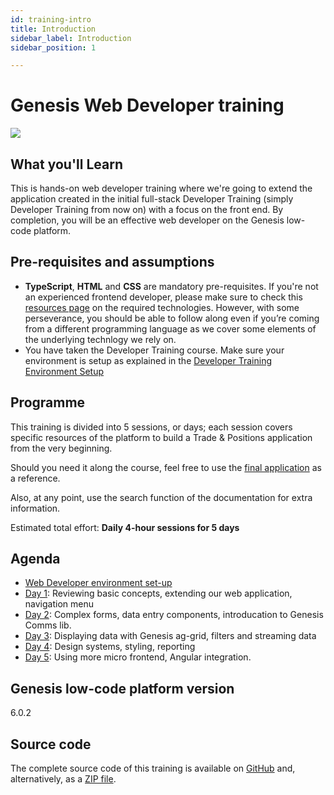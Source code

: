 ```yaml
---
id: training-intro
title: Introduction
sidebar_label: Introduction
sidebar_position: 1

---
```

# Genesis Web Developer training
![](/img/dev-training-book-cover.png)

## What you'll Learn​

This is hands-on web developer training where we're going to extend the application created in the initial full-stack Developer Training (simply Developer Training from now on) with a focus on the front end. By completion, you will be an effective web developer on the Genesis low-code platform.

## Pre-requisites and assumptions

- **TypeScript**, **HTML** and **CSS** are mandatory pre-requisites.​ If you're not an experienced frontend developer, please make sure to check this [resources page](/front-end/basics/prerequisites/) on the required technologies. However, with some perseverance, you should be able to follow along even if you’re coming from a different programming language as we cover some elements of the underlying technlogy we rely on.
- You have taken the Developer Training course. Make sure your environment is setup as explained in the [Developer Training Environment Setup](/getting-started/web-training/environment-setup/)

## Programme

This training is divided into 5 sessions, or days; each session covers specific resources of the platform to build a Trade & Positions application from the very beginning.

Should you need it along the course, feel free to use the [final application](#source-code) as a reference.

Also, at any point, use the search function of the documentation for extra information.

Estimated total effort: <b>Daily 4-hour sessions for 5 days</b>

## Agenda

- [Web Developer environment set-up](/getting-started/web-training/environment-setup/)
- [Day 1](/getting-started/web-training/training-content-day1/): Reviewing basic concepts, extending our web application​, navigation menu
- [Day 2](/getting-started/web-training/training-content-day2/): Complex forms, data entry components, introducation to Genesis Comms lib.
- [Day 3](/getting-started/web-training/training-content-day3/): Displaying data with Genesis ag-grid, filters and streaming data
- [Day 4](/getting-started/web-training/training-content-day4/): Design systems, styling, reporting
- [Day 5](/getting-started/web-training/training-content-day5/): Using more micro frontend, Angular integration​.

## Genesis low-code platform version
6.0.2

## Source code
The complete source code of this training is available 
on [GitHub](https://github.com/genesiscommunitysuccess/devtraining-gama) and, alternatively, as a [ZIP file](https://genesisglobal.jfrog.io/artifactory/community-uploads/devtraining-gama.zip).
